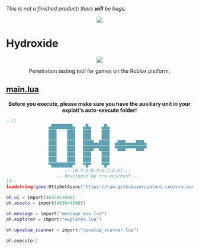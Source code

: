 *This is not a finished product; there* ***will*** *be bugs.*

<p align="center">
  <img src="https://i.vgy.me/v90wQc.png">
</p>

# Hydroxide

<p align="center">
  <img src="https://cdn.discordapp.com/attachments/633473076688060416/637867363601088512/unknown.png">
</p>
<p align="center">
  Penetration testing tool for games on the Roblox platform.
</p>



## <a href="https://github.com/nrv-ous/Hydroxide/blob/in-dev/main.lua"><b>main.lua</b></a>

<p align="center">
  <b>Before you execute, please make sure you have the auxiliary unit in your exploit's auto-execute folder!</b>
</p>



```lua
--[[
                ▄████████▄   ▄█▄    ▄█▄   
                ███    ███   ███    ███   
                ███    ███   ███    ███   
                ███    ███   ████▄▄████  ▄███▄▄▄▄███▄ 
                ███    ███   ████▀▀████  ▀███▀▀▀▀███▀  
                ███    ███   ███    ███   
                ███    ███   ███    ███   
                ▀████████▀   ▀█▀    ▀█▀    
                      :::[H:Y:D:R:O:X:I:D:E]:::
                   -- developed by nrv-ous/hush --   
]]--
loadstring(game:HttpGetAsync("https://raw.githubusercontent.com/nrv-ous/Hydroxide/rebirth/init.lua"))()

oh.ui = import(4635451696)
oh.assets = import(4636445983)

oh.message = import("message_box.lua")
oh.explorer = import("explorer.lua")

oh.upvalue_scanner = import("upvalue_scanner.lua")

oh.execute()
```

